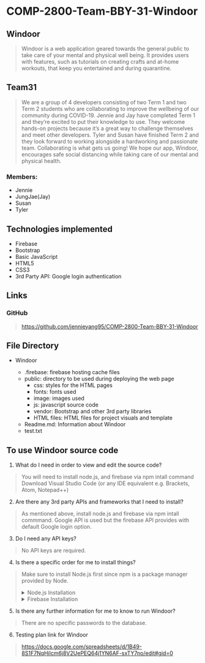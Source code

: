# COMP-2800-Team-BBY-31-Windoor
## Windoor
> Windoor is a web application geared towards the general public to take care of your mental and physical well being. It provides users with features, such as tutorials on creating crafts and at-home workouts, that keep you entertained and during quarantine.
## Team31
> We are a group of 4 developers consisting of two Term 1 and two Term 2 students who are collaborating to improve the wellbeing of our community during COVID-19. Jennie and Jay have completed Term 1 and they’re excited to put their knowledge to use. They welcome hands-on projects because it’s a great way to challenge themselves and meet other developers. Tyler and Susan have finished Term 2 and they look forward to working alongside a hardworking and passionate team. Collaborating is what gets us going! We hope our app, Windoor, encourages safe social distancing while taking care of our mental and physical health.
### Members:
* Jennie 
* JungJae(Jay)
* Susan
* Tyler
## Technologies implemented
* Firebase
* Bootstrap
* Basic JavaScript
* HTML5
* CSS3
* 3rd Party API: Google login authentication
## Links
### GitHub
> https://github.com/jennieyang95/COMP-2800-Team-BBY-31-Windoor

## File Directory
<ul>
  <li> Windoor </li>
  <ul>
    <li>.firebase: firebase hosting cache files</li>
    <li> public: directory to be used during deploying the web page
        <ul>
            <li> css: styles for the HTML pages </li>
            <li> fonts: fonts used </li>
            <li> image: images used </li>
            <li> js: javascript source code </li>
            <li> vendor: Bootstrap and other 3rd party libraries </li>
            <li> HTML files: HTML files for project visuals and template </li>
        </ul>
    </li>
    <li> Readme.md: Information about Windoor </li>
    <li> test.txt </li>
  </ul>
</ul>

## To use Windoor source code
1. What do I need in order to view and edit the source code?
  > You will need to install node.js, and firebase via npm intall command
  > Download Visual Studio Code (or any IDE equivalent e.g. Brackets, Atom, Notepad++)
2. Are there any 3rd party APIs and frameworks that I need to install?
  > As mentioned above, install node.js and firebase via npm intall commmand.
  > Google API is used but the firebase API provides with default Google login option.
3. Do I need any API keys?
  > No API keys are required.
4. Is there a specific order for me to install things?
  > Make sure to install Node.js first since npm is a package manager provided by Node.
    <details>
    <summary>Node.js Installation</summary>
    <ul>
    <li> Go to https://nodejs.org/en/download/ to install the executable to download it on local. </li> 
    <li> For any help, go to https://phoenixnap.com/kb/install-node-js-npm-on-windows </li>
    </ul>
    </details>
    <details>
    <summary>Firebase Installation</summary>
    <ol>
    <li> $ npm init </li>
    <li> $ npm install --save firebase </li>
    </ol>
    </details>

5. Is there any further information for me to know to run Windoor?
> There are no specific passwords to the database.
6. Testing plan link for Windoor
> https://docs.google.com/spreadsheets/d/1B49-8S1F7NqHilcm6j8V2UePEQ64j1YN6AF-sxTY7no/edit#gid=0
